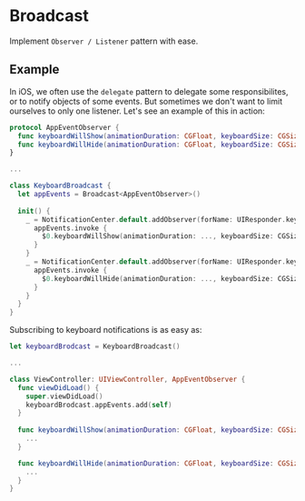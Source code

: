 #  Broadcast

Implement `Observer / Listener` pattern with ease.

## Example

In iOS, we often use the `delegate` pattern to delegate some responsibilites, or to notify objects of some events. But sometimes we don't want to limit ourselves to only one listener. Let's see an example of this in action:

```Swift
protocol AppEventObserver {
  func keyboardWillShow(animationDuration: CGFloat, keyboardSize: CGSize)
  func keyboardWillHide(animationDuration: CGFloat, keyboardSize: CGSize)
}

...

class KeyboardBroadcast {
  let appEvents = Broadcast<AppEventObserver>()
  
  init() {
    _ = NotificationCenter.default.addObserver(forName: UIResponder.keyboardWillShowNotification, object: nil, queue: nil) { 
      appEvents.invoke {
        $0.keyboardWillShow(animationDuration: ..., keyboardSize: CGSize(...))
      }
    }
    _ = NotificationCenter.default.addObserver(forName: UIResponder.keyboardWillHideNotification, object: nil, queue: nil) { 
      appEvents.invoke {
        $0.keyboardWillHide(animationDuration: ..., keyboardSize: CGSize(...))
      }
    }
  }
}
```

Subscribing to keyboard notifications is as easy as:

```Swift
let keyboardBrodcast = KeyboardBroadcast()

...

class ViewController: UIViewController, AppEventObserver {
  func viewDidLoad() {
    super.viewDidLoad()
    keyboardBrodcast.appEvents.add(self)
  }
  
  func keyboardWillShow(animationDuration: CGFloat, keyboardSize: CGSize) {
    ...
  }

  func keyboardWillHide(animationDuration: CGFloat, keyboardSize: CGSize) {
    ...
  }
}
```
